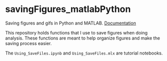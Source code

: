 # savingFigures_matlabPython

Saving figures and gifs in Python and MATLAB. [Documentation](https://tulimid1.github.io/savingfigr/)

This repository holds functions that I use to save figures when doing analysis. These functions are meant to help organize figures and make the saving process easier. 

The `Using_SaveFiles.ipynb` and `Using_SaveFiles.mlx` are tutorial notebooks.
